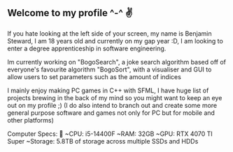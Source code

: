 ## Welcome to my profile ^-^ ✌

If you hate looking at the left side of your screen, my name is Benjamin Steward, I am 18 years old and currently on my gap year :D, I am looking to enter a degree apprenticeship in software engineering. 

Im currently working on "BogoSearch", a joke search algorithm based off of everyone's favourite algorithm "BogoSort", with a visualiser and GUI to allow users to set parameters such as the amount of indices 

I mainly enjoy making PC games in C++ with SFML, I have huge list of projects brewing in the back of my mind so you might want to keep an eye out on my profile ;)
(I do also intend to branch out and create some more general purpose software and games not only for PC but for mobile and other platforms)

Computer Specs: 💪
~CPU: i5-14400F
~RAM: 32GB 
~GPU: RTX 4070 TI Super
~Storage: 5.8TB of storage across multiple SSDs and HDDs

<!--
**Mr-B-2006/Mr-B-2006** is a ✨ _special_ ✨ repository because its `README.md` (this file) appears on your GitHub profile.

Here are some ideas to get you started:

- 🔭 I’m currently working on ...
- 🌱 I’m currently learning ...
- 👯 I’m looking to collaborate on ...
- 🤔 I’m looking for help with ...
- 💬 Ask me about ...
- 📫 How to reach me: ...
- 😄 Pronouns: ...
- ⚡ Fun fact: ...
-->
